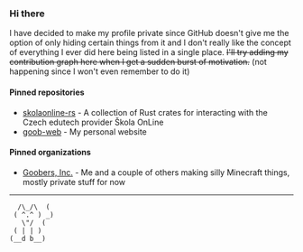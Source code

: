 ### Hi there

I have decided to make my profile private since GitHub doesn't give me the option of only hiding certain things from it and I don't really like the concept of everything I ever did here being listed in a single place. ~~I'll try adding my contribution graph here when I get a sudden burst of motivation.~~ (not happening since I won't even remember to do it)

#### Pinned repositories

- [skolaonline-rs](https://github.com/HonbraDev/skolaonline-rs) - A collection of Rust crates for interacting with the Czech edutech provider Škola OnLine
- [goob-web](https://github.com/HonbraDev/goob-web) - My personal website


#### Pinned organizations

- [Goobers, Inc.](https://github.com/GoobersInc) - Me and a couple of others making silly Minecraft things, mostly private stuff for now

---

```
  /\_/\  (
 ( ^.^ ) _)
   \"/  (
 ( | | )
(__d b__)
```
